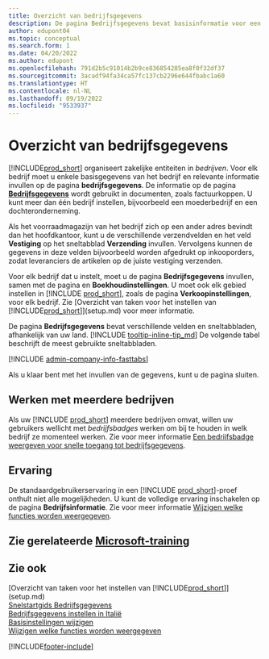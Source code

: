 ```yaml
---
title: Overzicht van bedrijfsgegevens
description: De pagina Bedrijfsgegevens bevat basisinformatie voor een zakelijke entiteit, zoals naam, adressen en verzendgegevens.
author: edupont04
ms.topic: conceptual
ms.search.form: 1
ms.date: 04/20/2022
ms.author: edupont
ms.openlocfilehash: 791d2b5c91014b2b9ce836854285ea8f0f32df37
ms.sourcegitcommit: 3acadf94fa34ca57fc137cb2296e644fbabc1a60
ms.translationtype: HT
ms.contentlocale: nl-NL
ms.lasthandoff: 09/19/2022
ms.locfileid: "9533937"
---
```

# <a name="company-information-overview"></a>Overzicht van bedrijfsgegevens

[!INCLUDE[prod_short](includes/prod_short.md)] organiseert zakelijke entiteiten in *bedrijven*. Voor elk bedrijf moet u enkele basisgegevens van het bedrijf en relevante informatie invullen op de pagina **bedrijfsgegevens**. De informatie op de pagina [**Bedrijfsgegevens**](https://businesscentral.dynamics.com/?page=1) wordt gebruikt in documenten, zoals factuurkoppen. U kunt meer dan één bedrijf instellen, bijvoorbeeld een moederbedrijf en een dochteronderneming.  

Als het voorraadmagazijn van het bedrijf zich op een ander adres bevindt dan het hoofdkantoor, kunt u de verschillende verzendvelden en het veld **Vestiging** op het sneltabblad **Verzending** invullen. Vervolgens kunnen de gegevens in deze velden bijvoorbeeld worden afgedrukt op inkooporders, zodat leveranciers de artikelen op de juiste vestiging verzenden.  

Voor elk bedrijf dat u instelt, moet u de pagina **Bedrijfsgegevens** invullen, samen met de pagina en **Boekhoudinstellingen**. U moet ook elk gebied instellen in [!INCLUDE [prod_short](includes/prod_short.md)], zoals de pagina **Verkoopinstellingen**, voor elk bedrijf. Zie [Overzicht van taken voor het instellen van [!INCLUDE[prod_short](includes/prod_short.md)]](setup.md) voor meer informatie.  

De pagina **Bedrijfsgegevens** bevat verschillende velden en sneltabbladen, afhankelijk van uw land. [!INCLUDE [tooltip-inline-tip_md](includes/tooltip-inline-tip_md.md)] De volgende tabel beschrijft de meest gebruikte sneltabbladen.

[!INCLUDE [admin-company-info-fasttabs](includes/admin-company-info-fasttabs.md)]

Als u klaar bent met het invullen van de gegevens, kunt u de pagina sluiten.  

## <a name="work-with-multiple-companies"></a>Werken met meerdere bedrijven

Als uw [!INCLUDE [prod_short](includes/prod_short.md)] meerdere bedrijven omvat, willen uw gebruikers wellicht met *bedrijfsbadges* werken om bij te houden in welk bedrijf ze momenteel werken. Zie voor meer informatie [Een bedrijfsbadge weergeven voor snelle toegang tot bedrijfsgegevens](ui-change-basic-settings.md#badge).  

## <a name="experience"></a>Ervaring

De standaardgebruikerservaring in een [!INCLUDE [prod_short](includes/prod_short.md)]-proef onthult niet alle mogelijkheden. U kunt de volledige ervaring inschakelen op de pagina **Bedrijfsinformatie**. Zie voor meer informatie [Wijzigen welke functies worden weergegeven](ui-experiences.md).  

## <a name="see-related-microsoft-training"></a>Zie gerelateerde [Microsoft-training](/training/modules/create-new-companies-dynamics-365-business-central/)

## <a name="see-also"></a>Zie ook

[Overzicht van taken voor het instellen van [!INCLUDE[prod_short](includes/prod_short.md)]](setup.md)  
[Snelstartgids Bedrijfsgegevens](quick-start-company-information.md)  
[Bedrijfsgegevens instellen in Italië](LocalFunctionality/Italy/how-to-set-up-company-information.md)  
[Basisinstellingen wijzigen](ui-change-basic-settings.md)  
[Wijzigen welke functies worden weergegeven](ui-experiences.md)  


[!INCLUDE[footer-include](includes/footer-banner.md)]

